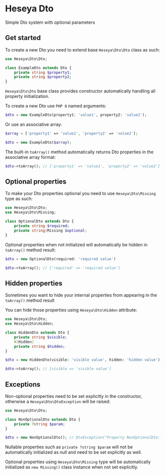 # Heseya Dto
Simple Dto system with optional parameters

## Get started
To create a new Dto you need to extend base `Heseya\Dto\Dto` class as such:
```php
use Heseya\Dto\Dto;

class ExampleDto extends Dto {
    private string $property1;
    private string $property2;
}
```
`Heseya\Dto\Dto` base class provides constructor automatically handling all property initialization.

To create a new Dto use `PHP 8` named arguments:
```php
$dto = new ExampleDto(property1: 'value1', property2: 'value2');
```
Or use an associative array:
```php
$array = ['property1' => 'value1', 'property2' => 'value2'];

$dto = new ExampleDto($array);
```
The built-in `toArray()` method automatically returns Dto properties in the associative array format:

```php
$dto->toArray(); // ['property1' => 'value1', 'property2' => 'value2']
```

## Optional properties
To make your Dto properties optional you need to use `Heseya\Dto\Missing` type as such:
```php
use Heseya\Dto\Dto;
use Heseya\Dto\Missing;

class OptionalDto extends Dto {
    private string $required;
    private string|Missing $optional;
}
```

Optional properties when not initialized will automatically be hidden in `toArray()` method result:
```php
$dto = new OptionalDto(required: 'required value')

$dto->toArray(); // ['required' => 'required value']
```

## Hidden properties
Sometimes you want to hide your internal properties from appearing in the `toArray()` method result

You can hide those properties using `Heseya\Dto\Hidden` attribute:
```php
use Heseya\Dto\Dto;
use Heseya\Dto\Hidden;

class HiddenDto extends Dto {
    private string $visible;
    #[Hidden]
    private string $hidden;
}

$dto = new HiddenDto(visible: 'visible value', hidden: 'hidden value');

$dto->toArray(); // [visible => 'visible value']
```

## Exceptions
Non-optional properties need to be set explicitly in the constructor,
otherwise a `Heseya\Dto\DtoException` will be raised:
```php
use Heseya\Dto\Dto;

class NonOptionalDto extends Dto {
    private ?string $param;
}

$dto = new NonOptionalDto(); // DtoException("Property NonOptionalDto::$param is required")
```
Nullable properties such as `private ?string $param` will not be automatically initialized as null
and need to be set explicitly as well.

Optional properties using `Heseya\Dto\Missing` type will be automatically initialized
as `new Missing()` class instance when not set explicitly.
